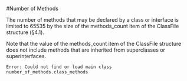 #Number of Methods

The number of methods that may be declared by a class or interface is limited to 65535 by the size of the methods_count item of the ClassFile structure (§4.1).

Note that the value of the methods_count item of the ClassFile structure does not include methods that are inherited from superclasses or superinterfaces.

```
Error: Could not find or load main class number_of_methods.class_methods
```


